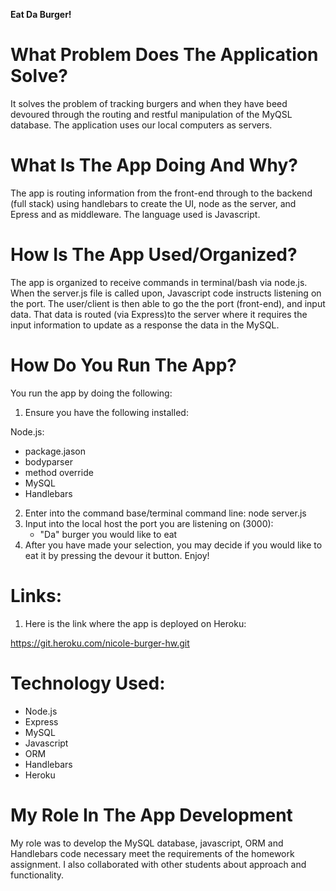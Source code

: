  **Eat Da Burger!**

# **__What Problem Does The Application Solve?__**  
It solves the problem of tracking burgers and when they have beed devoured through the routing and restful manipulation of the MyQSL database. The application uses
 our local computers as servers. 

# **__What Is The App Doing And Why?__** 
The app is routing information from the front-end through to the backend (full stack) using handlebars to create the UI, node as the server, and Epress and as middleware. The language used is Javascript.

# **__How Is The App Used/Organized?__** 
 The app is organized to receive commands in terminal/bash via node.js. When the server.js file is called upon, Javascript code instructs listening on the port. The user/client is then able to go the the port (front-end), and input data. That data is routed (via Express)to the server where it requires the input information to update as a response the data in the MySQL.

# **__How Do You Run The App?__** 
You run the app by doing the following:

1. Ensure you have the following installed:

Node.js:
* package.jason 
* bodyparser
* method override
* MySQL
* Handlebars

2. Enter into the command base/terminal command line:
 node server.js
3. Input into the local host the port you are listening on (3000):
    * "Da" burger you would like to eat
4. After you have made your selection, you may decide if you would like to eat it by pressing the devour it button. Enjoy!



        
# **__Links:__** 
1. Here is the link where the app is deployed on Heroku:

https://git.heroku.com/nicole-burger-hw.git

 

# **__Technology Used:__**
* Node.js
* Express
* MySQL
* Javascript
* ORM
* Handlebars
* Heroku

# **__My Role In The App Development__**
 My role was to develop the MySQL database, javascript, ORM and Handlebars code necessary meet the requirements of the homework assignment. I also collaborated with other students about approach and functionality.
